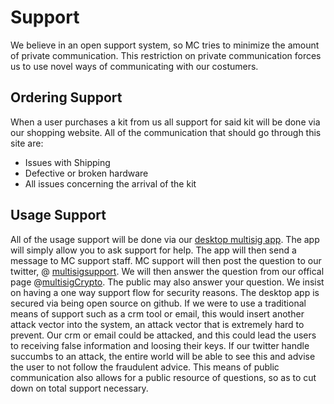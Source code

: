 # Support
We believe in an open support system, so MC tries to minimize the amount of private communication. This restriction on private communication forces us to use novel ways of communicating with our costumers.
## Ordering Support
When a user purchases a kit from us all support for said kit will be done via our shopping website.
All of the communication that should go through this site are:
* Issues with Shipping
* Defective or broken hardware
* All issues concerning the arrival of the kit

## Usage Support
All of the usage support will be done via our [desktop multisig app](https://github.com/DecentralizeJustice/MultisigCryptoDesktop). The app will simply allow you to ask support for help. The app will then send a message to MC support staff. MC support will then post the question to our twitter, @ [multisigsupport](https://twitter.com/multisigSupport). We will then answer the question from our offical page @[multisigCrypto](https://twitter.com/multisigCrypto).  The public may also answer your question. We insist on having a one way support flow for security reasons. The desktop app is secured via being open source on github. If we were to use a traditional means of support such as a crm tool or email, this would insert another attack vector into the system, an attack vector that is extremely hard to prevent. Our crm or email could be attacked, and this could lead the users to receiving false information and loosing their keys. If our twitter handle succumbs to an attack, the entire world will be able to see this and advise the user to not follow the fraudulent advice. This means of public communication also allows for a public resource of questions, so as to cut down on total support necessary.
